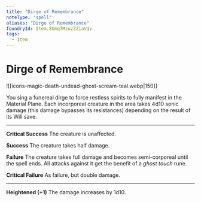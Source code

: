 ```yaml
---
title: "Dirge of Remembrance"
noteType: "spell"
aliases: "Dirge of Remembrance"
foundryId: Item.8OmqTMzuzZZiaVdv
tags:
  - Item
---
```


# Dirge of Remembrance
![[icons-magic-death-undead-ghost-scream-teal.webp|150]]

You sing a funereal dirge to force restless spirits to fully manifest in the Material Plane. Each incorporeal creature in the area takes 4d10 sonic damage (this damage bypasses its resistances) depending on the result of its Will save.

* * *

**Critical Success** The creature is unaffected.

**Success** The creature takes half damage.

**Failure** The creature takes full damage and becomes semi-corporeal until the spell ends. All attacks against it get the benefit of a _ghost touch_ rune.

**Critical Failure** As failure, but double damage.

* * *

**Heightened (+1)** The damage increases by 1d10.
